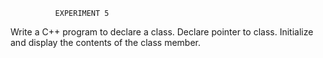               EXPERIMENT 5
Write a C++ program to declare a class. Declare pointer to class. Initialize and display the
contents of the class member.
